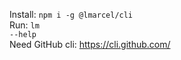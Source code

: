 Install: <code>npm i -g @lmarcel/cli</code>
<br/>
Run:  <code>lm --help</code>
<br/>
Need GitHub cli: https://cli.github.com/
